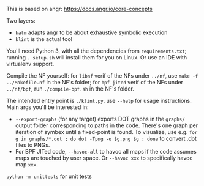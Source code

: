 This is based on angr: https://docs.angr.io/core-concepts

Two layers:
- `kalm` adapts angr to be about exhaustive symbolic execution
- `klint` is the actual tool

You'll need Python 3, with all the dependencies from `requirements.txt`; running `. setup.sh` will install them for you on Linux. Or use an IDE with virtualenv support.

Compile the NF yourself: for `libnf` verif of the NFs under `../nf`, use `make -f ../Makefile.nf` in the NF's folder; for `bpf-jited` verif of the NFs under `../nf/bpf`, run `./compile-bpf.sh` in the NF's folder.

The intended entry point is `./klint.py`, use `--help` for usage instructions. Main args you'll be interested in:
- `--export-graphs` (for any target) exports DOT graphs in the `graphs/` output folder corresponding to paths in the code.
  There's one graph per iteration of symbex until a fixed-point is found.
  To visualize, use e.g. `for g in graphs/*.dot ; do dot -Tpng -o $g.png $g ; done` to convert .dot files to PNGs.
- For BPF JITed code, `--havoc-all` to havoc all maps if the code assumes maps are touched by user space. Or `--havoc xxx` to specifically havoc map `xxx`.


`python -m unittests` for unit tests
